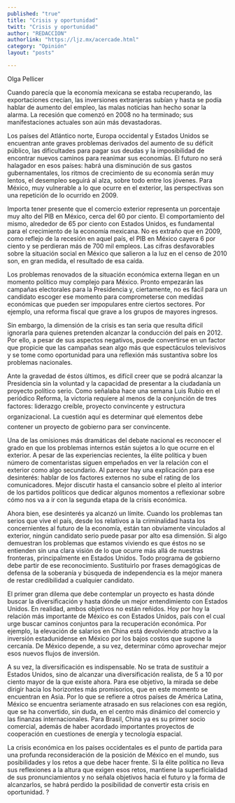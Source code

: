 ```yaml
---
published: "true"
title: "Crisis y oportunidad"
twitt: "Crisis y oportunidad"
author: "REDACCION"
authorlink: "https://ljz.mx/acercade.html"
category: "Opinión"
layout: "posts"

---
```



  Olga Pellicer



Cuando parecía que la economía mexicana se estaba recuperando, las exportaciones crecían, las inversiones extranjeras subían y hasta se podía hablar de aumento del empleo, las malas noticias han hecho sonar la alarma. La recesión que comenzó en 2008 no ha terminado; sus manifestaciones actuales son aún más devastadoras.  

  Los países del Atlántico norte, Europa occidental y Estados Unidos se encuentran ante graves problemas derivados del aumento de su déficit público, las dificultades para pagar sus deudas y la imposibilidad de encontrar nuevos caminos para reanimar sus economías. El futuro no será halagador en esos países: habrá una disminución de sus gastos gubernamentales, los ritmos de crecimiento de su economía serán muy lentos, el desempleo seguirá al alza, sobre todo entre los jóvenes. Para México, muy vulnerable a lo que ocurre en el exterior, las perspectivas son una repetición de lo ocurrido en 2009.



  Importa tener presente que el comercio exterior representa un porcentaje muy alto del PIB en México, cerca del 60 por ciento. El comportamiento del mismo, alrededor de 65 por ciento con Estados Unidos, es fundamental para el crecimiento de la economía mexicana. No es extraño que en 2009, como reflejo de la recesión en aquel país, el PIB en México cayera 6 por ciento y se perdieran más de 700 mil empleos. Las cifras desfavorables sobre la situación social en México que salieron a la luz en el censo de 2010 son, en gran medida, el resultado de esa caída.



  Los problemas renovados de la situación económica externa llegan en un momento político muy complejo para México. Pronto empezarán las campañas electorales para la Presidencia y, ciertamente, no es fácil para un candidato escoger ese momento para comprometerse con medidas económicas que pueden ser impopulares entre ciertos sectores. Por ejemplo, una reforma fiscal que grave a los grupos de mayores ingresos.



  Sin embargo, la dimensión de la crisis es tan seria que resulta difícil ignorarla para quienes pretenden alcanzar la conducción del país en 2012. Por ello, a pesar de sus aspectos negativos, puede convertirse en un factor que propicie que las campañas sean algo más que espectáculos televisivos y se tome como oportunidad para una reflexión más sustantiva sobre los problemas nacionales.



  Ante la gravedad de éstos últimos, es difícil creer que se podrá alcanzar la Presidencia sin la voluntad y la capacidad de presentar a la ciudadanía un proyecto político serio. Como señalaba hace una semana Luis Rubio en el periódico Reforma, la victoria requiere al menos de la conjunción de tres factores: liderazgo creíble, proyecto convincente y estructura organizacional. La cuestión aquí es determinar qué elementos debe contener un proyecto de gobierno para ser convincente.



  Una de las omisiones más dramáticas del debate nacional es reconocer el grado en que los problemas internos están sujetos a lo que ocurre en el exterior. A pesar de las experiencias recientes, la élite política y buen número de comentaristas siguen empeñados en ver la relación con el exterior como algo secundario. Al parecer hay una explicación para ese desinterés: hablar de los factores externos no sube el rating de los comunicadores. Mejor discutir hasta el cansancio sobre el pleito al interior de los partidos políticos que dedicar algunos momentos a reflexionar sobre cómo nos va a ir con la segunda etapa de la crisis económica.



  Ahora bien, ese desinterés ya alcanzó un límite. Cuando los problemas tan serios que vive el país, desde los relativos a la criminalidad hasta los concernientes al futuro de la economía, están tan obviamente vinculados al exterior, ningún candidato serio puede pasar por alto esa dimensión. Si algo demuestran los problemas que estamos viviendo es que éstos no se entienden sin una clara visión de lo que ocurre más allá de nuestras fronteras, principalmente en Estados Unidos. Todo programa de gobierno debe partir de ese reconocimiento. Sustituirlo por frases demagógicas de defensa de la soberanía y búsqueda de independencia es la mejor manera de restar credibilidad a cualquier candidato.



  El primer gran dilema que debe contemplar un proyecto es hasta dónde buscar la diversificación y hasta dónde un mejor entendimiento con Estados Unidos. En realidad, ambos objetivos no están reñidos. Hoy por hoy la relación más importante de México es con Estados Unidos, país con el cual urge buscar caminos conjuntos para la recuperación económica. Por ejemplo, la elevación de salarios en China está devolviendo atractivo a la inversión estadunidense en México por los bajos costos que supone la cercanía. De México depende, a su vez, determinar cómo aprovechar mejor esos nuevos flujos de inversión.



  A su vez, la diversificación es indispensable. No se trata de sustituir a Estados Unidos, sino de alcanzar una diversificación realista, de 5 a 10 por ciento mayor de la que existe ahora. Para ese objetivo, la mirada se debe dirigir hacia los horizontes más promisorios, que en este momento se encuentran en Asia. Por lo que se refiere a otros países de América Latina, México se encuentra seriamente atrasado en sus relaciones con esa región, que se ha convertido, sin duda, en el centro más dinámico del comercio y las finanzas internacionales. Para Brasil, China ya es su primer socio comercial, además de haber acordado importantes proyectos de cooperación en cuestiones de energía y tecnología espacial.



  La crisis económica en los países occidentales es el punto de partida para una profunda reconsideración de la posición de México en el mundo, sus posibilidades y los retos a que debe hacer frente. Si la élite política no lleva sus reflexiones a la altura que exigen esos retos, mantiene la superficialidad de sus pronunciamientos y no señala objetivos hacia el futuro y la forma de alcanzarlos, se habrá perdido la posibilidad de convertir esta crisis en oportunidad. ?

